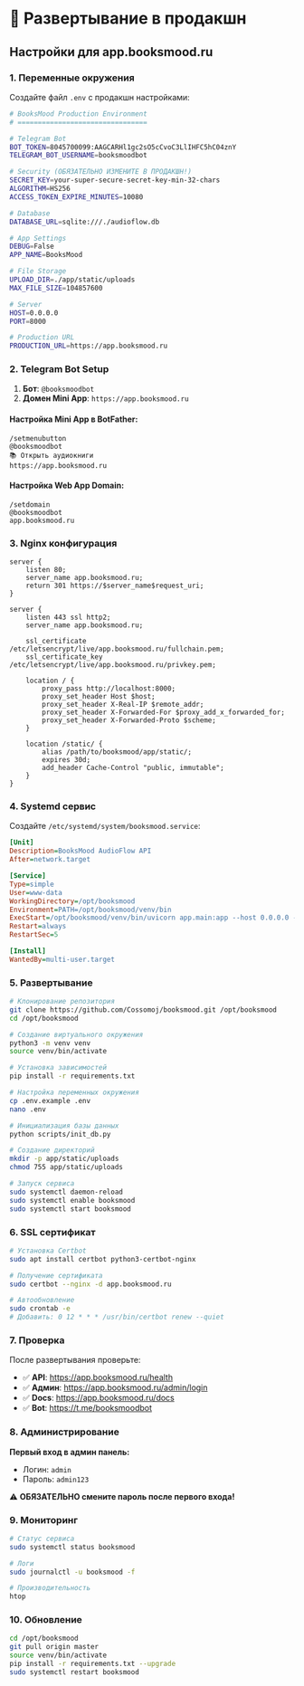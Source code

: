 # 🚀 Развертывание в продакшн

## Настройки для app.booksmood.ru

### 1. Переменные окружения

Создайте файл `.env` с продакшн настройками:

```bash
# BooksMood Production Environment
# ================================

# Telegram Bot
BOT_TOKEN=8045700099:AAGCARHl1gc2sO5cCvoC3LlIHFC5hC04znY
TELEGRAM_BOT_USERNAME=booksmoodbot

# Security (ОБЯЗАТЕЛЬНО ИЗМЕНИТЕ В ПРОДАКШН!)
SECRET_KEY=your-super-secure-secret-key-min-32-chars
ALGORITHM=HS256
ACCESS_TOKEN_EXPIRE_MINUTES=10080

# Database
DATABASE_URL=sqlite:///./audioflow.db

# App Settings
DEBUG=False
APP_NAME=BooksMood

# File Storage  
UPLOAD_DIR=./app/static/uploads
MAX_FILE_SIZE=104857600

# Server
HOST=0.0.0.0
PORT=8000

# Production URL
PRODUCTION_URL=https://app.booksmood.ru
```

### 2. Telegram Bot Setup

1. **Бот**: `@booksmoodbot`
2. **Домен Mini App**: `https://app.booksmood.ru`

#### Настройка Mini App в BotFather:

```
/setmenubutton
@booksmoodbot
📚 Открыть аудиокниги
https://app.booksmood.ru
```

#### Настройка Web App Domain:

```
/setdomain
@booksmoodbot
app.booksmood.ru
```

### 3. Nginx конфигурация

```nginx
server {
    listen 80;
    server_name app.booksmood.ru;
    return 301 https://$server_name$request_uri;
}

server {
    listen 443 ssl http2;
    server_name app.booksmood.ru;

    ssl_certificate /etc/letsencrypt/live/app.booksmood.ru/fullchain.pem;
    ssl_certificate_key /etc/letsencrypt/live/app.booksmood.ru/privkey.pem;

    location / {
        proxy_pass http://localhost:8000;
        proxy_set_header Host $host;
        proxy_set_header X-Real-IP $remote_addr;
        proxy_set_header X-Forwarded-For $proxy_add_x_forwarded_for;
        proxy_set_header X-Forwarded-Proto $scheme;
    }

    location /static/ {
        alias /path/to/booksmood/app/static/;
        expires 30d;
        add_header Cache-Control "public, immutable";
    }
}
```

### 4. Systemd сервис

Создайте `/etc/systemd/system/booksmood.service`:

```ini
[Unit]
Description=BooksMood AudioFlow API
After=network.target

[Service]
Type=simple
User=www-data
WorkingDirectory=/opt/booksmood
Environment=PATH=/opt/booksmood/venv/bin
ExecStart=/opt/booksmood/venv/bin/uvicorn app.main:app --host 0.0.0.0 --port 8000
Restart=always
RestartSec=5

[Install]
WantedBy=multi-user.target
```

### 5. Развертывание

```bash
# Клонирование репозитория
git clone https://github.com/Cossomoj/booksmood.git /opt/booksmood
cd /opt/booksmood

# Создание виртуального окружения
python3 -m venv venv
source venv/bin/activate

# Установка зависимостей
pip install -r requirements.txt

# Настройка переменных окружения
cp .env.example .env
nano .env

# Инициализация базы данных
python scripts/init_db.py

# Создание директорий
mkdir -p app/static/uploads
chmod 755 app/static/uploads

# Запуск сервиса
sudo systemctl daemon-reload
sudo systemctl enable booksmood
sudo systemctl start booksmood
```

### 6. SSL сертификат

```bash
# Установка Certbot
sudo apt install certbot python3-certbot-nginx

# Получение сертификата
sudo certbot --nginx -d app.booksmood.ru

# Автообновление
sudo crontab -e
# Добавить: 0 12 * * * /usr/bin/certbot renew --quiet
```

### 7. Проверка

После развертывания проверьте:

- ✅ **API**: https://app.booksmood.ru/health
- ✅ **Админ**: https://app.booksmood.ru/admin/login  
- ✅ **Docs**: https://app.booksmood.ru/docs
- ✅ **Bot**: https://t.me/booksmoodbot

### 8. Администрирование

**Первый вход в админ панель:**
- Логин: `admin`
- Пароль: `admin123`

⚠️ **ОБЯЗАТЕЛЬНО смените пароль после первого входа!**

### 9. Мониторинг

```bash
# Статус сервиса
sudo systemctl status booksmood

# Логи
sudo journalctl -u booksmood -f

# Производительность
htop
```

### 10. Обновление

```bash
cd /opt/booksmood
git pull origin master
source venv/bin/activate
pip install -r requirements.txt --upgrade
sudo systemctl restart booksmood
``` 